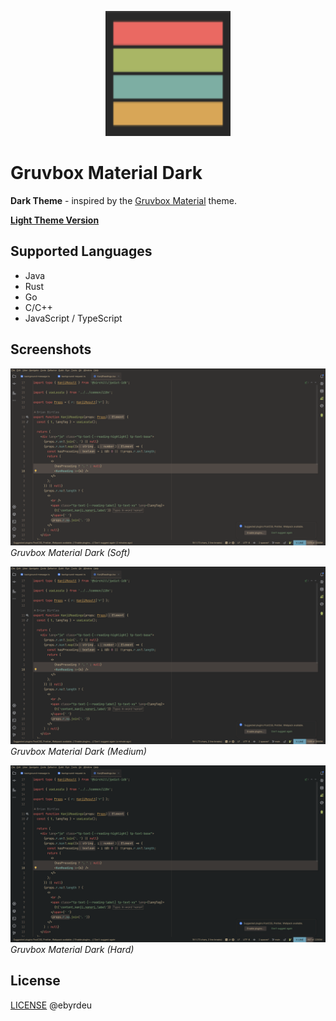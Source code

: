 <p align="center">
  <img src="resources/META-INF/pluginIcon.svg" alt="Gruvbox Material Dark Icon" width="200" />
</p>

# Gruvbox Material Dark

**Dark Theme** - inspired by
the [Gruvbox Material](https://github.com/sainnhe/gruvbox-material?tab=readme-ov-file)
theme.

**[Light Theme Version](https://github.com/Ebyrdeu/gruvbox-material-light)**
## Supported Languages

- Java
- Rust
- Go
- C/C++
- JavaScript / TypeScript

## Screenshots

![Gruvbox Material Dark Soft](/resources/META-INF/gruvbox-material-dark-soft.png)
*Gruvbox Material Dark (Soft)*

![Gruvbox Material Dark Medium](/resources/META-INF/gruvbox-material-dark-medium.png)
*Gruvbox Material Dark (Medium)*

![Gruvbox Material Dark Hard](/resources/META-INF/gruvbox-material-dark-hard.png)
*Gruvbox Material Dark (Hard)*

## License

[LICENSE](LICENSE) @ebyrdeu
